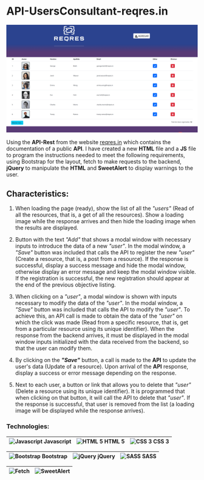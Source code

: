 # API-UsersConsultant-reqres.in

![Alt text](./IMG/forReadme/p1-card.png "API-UsersConsultant-reqres.in Inteface")

Using the **API-Rest** from the website [reqres.in](https://reqres.in/)  which contains the documentation of a public **API**. I have created a new **HTML** file and a **JS** file to program the instructions needed to meet the following requirements, using Bootstrap for the layout, fetch to make requests to the backend, **jQuery** to manipulate the **HTML** and **SweetAlert** to display warnings to the user.

## Characteristics:

1. When loading the page (ready), show the list of all the *"users"* (Read of all the resources, that is, a get of all the resources). Show a loading image while the response arrives and then hide the loading image when the results are displayed.

2. Button with the text *"Add"* that shows a modal window with necessary inputs to introduce the data of a new *"user"*. In the modal window, a *"Save"* button was included that calls the API to register the new *"user"* (Create a resource, that is, a post from a resource). If the response is successful, display a success message and hide the modal window, otherwise display an error message and keep the modal window visible. If the registration is successful, the new registration should appear at the end of the previous objective listing.

3. When clicking on a *"user"*, a modal window is shown with inputs necessary to modify the data of the *"user"*. In the modal window, a *"Save"* button was included that calls the API to modify the *"user"*. To achieve this, an API call is made to obtain the data of the *"user"* on which the click was made (Read from a specific resource, that is, get from a particular resource using its unique identifier). When the response from the backend arrives, it must be displayed in the modal window inputs initialized with the data received from the backend, so that the user can modify them.

4. By clicking on the ***"Save"*** button, a call is made to the **API** to update the user's data (Update of a resource). Upon arrival of the **API** response, display a success or error message depending on the response.

5. Next to each user, a button or link that allows you to delete that *"user"* (Delete a resource using its unique identifier). It is programmed that when clicking on that button, it will call the API to delete that *"user"*. If the response is successful, that user is removed from the list (a loading image will be displayed while the response arrives).

### Technologies:
                    
| ![Javascript](https://i.imgur.com/VLepSKY.png "Javascript") Javascript | ![HTML 5](https://i.imgur.com/QmbHEsR.png "HTML 5") HTML 5 | ![CSS 3](https://i.imgur.com/O6lJ8iB.png "CSS 3") CSS 3
| ------------- | ------------- | ------------- |

| ![Bootstrap](https://i.imgur.com/7XKsCWc.png "Bootstrap") Bootstrap | ![jQuery](https://i.imgur.com/EUYnMSA.png "jQuery") jQuery | ![SASS](https://i.imgur.com/VQyrdlo.png "SASS") SASS
| ------------- | ------------- | ------------- |

| ![Fetch](https://i.imgur.com/Cihg5Mu.png "Fetch") | ![SweetAlert](https://i.imgur.com/SgnATuV.png "SweetAlert")
| ------------- | ------------- |